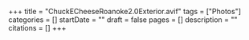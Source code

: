 +++
title = "ChuckECheeseRoanoke2.0Exterior.avif"
tags = ["Photos"]
categories = []
startDate = ""
draft = false
pages = []
description = ""
citations = []
+++
